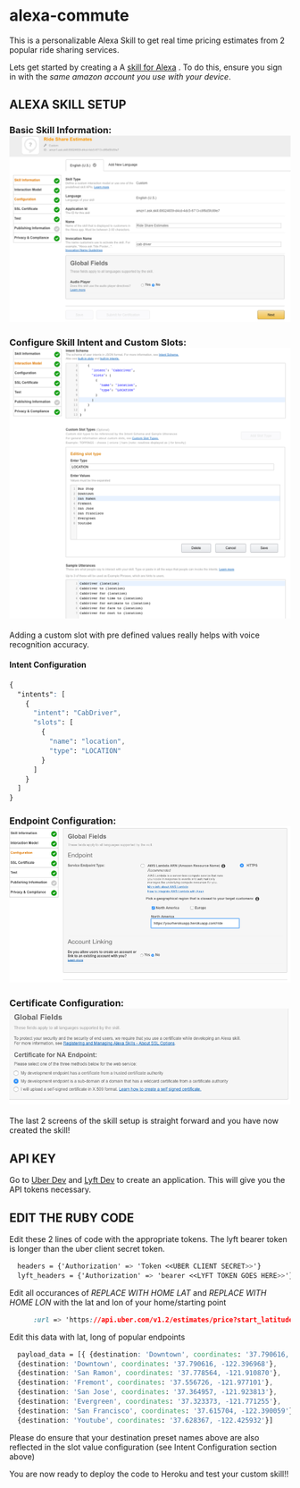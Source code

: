 # alexa-commute

This is a personalizable Alexa Skill to get real time pricing estimates from 2 popular ride sharing services. 

Lets get started by creating a A [skill for Alexa](https://developer.amazon.com/alexa "skill for Alexa") . To do this, ensure you sign in with the *same amazon account you use with your device*.

## ALEXA SKILL SETUP

### Basic Skill Information: ![Alt](/public/alexa1.png "Basic Skill Information") 

### Configure Skill Intent and Custom Slots: ![Alt](/public/alexa2.png "Configure Skill Intent and Custom Slots") 

Adding a custom slot with pre defined values really helps with voice recognition accuracy.

#### Intent Configuration  
  
```css
{
  "intents": [
    {
      "intent": "CabDriver",
      "slots": [
        {
          "name": "location",
          "type": "LOCATION"
        }
      ]
    }
  ]
}
```



### Endpoint Configuration: ![Alt](/public/alexa3.png "Endpoint") 

### Certificate Configuration: ![Alt](/public/alexa4.png "Certificate") 

The last 2 screens of the skill setup is straight forward and you have now created the skill! 

## API KEY
Go to [Uber Dev](https://developer.uber.com/ "UBER")  and [Lyft Dev](https://www.lyft.com/developers "LYFT") to create an application. This will give you the API tokens necessary.

## EDIT THE RUBY CODE


Edit these 2 lines of code with the appropriate tokens. The lyft bearer token is longer than the uber client secret token.

```css
  headers = {'Authorization' => 'Token <<UBER CLIENT SECRET>>'}
  lyft_headers = {'Authorization' => 'bearer <<LYFT TOKEN GOES HERE>>'}
```

  Edit all occurances of _REPLACE WITH HOME LAT_ and _REPLACE WITH HOME LON_ with the lat and lon of your home/starting point

```css
      :url => 'https://api.uber.com/v1.2/estimates/price?start_latitude=<<REPLACE WITH HOME LAT>>&start_longitude=<<REPLACE WITH HOME LON>>&end_latitude='+ end_latitude + '&end_longitude=' + end_longitude,
```

Edit this data with lat, long of  popular endpoints

```css
  payload_data = [{ {destination: 'Downtown', coordinates: '37.790616, -122.396968'},
  {destination: 'Downtown', coordinates: '37.790616, -122.396968'},
  {destination: 'San Ramon', coordinates: '37.778564, -121.910870'},
  {destination: 'Fremont', coordinates: '37.556726, -121.977101'},
  {destination: 'San Jose', coordinates: '37.364957, -121.923813'},
  {destination: 'Evergreen', coordinates: '37.323373, -121.771255'},
  {destination: 'San Francisco', coordinates: '37.615704, -122.390059'},
  {destination: 'Youtube', coordinates: '37.628367, -122.425932'}]
```

Please do ensure that your destination preset names above are also reflected in the slot value configuration (see Intent Configuration  section above)

You are now ready to deploy the code to Heroku and test your custom skill!!

